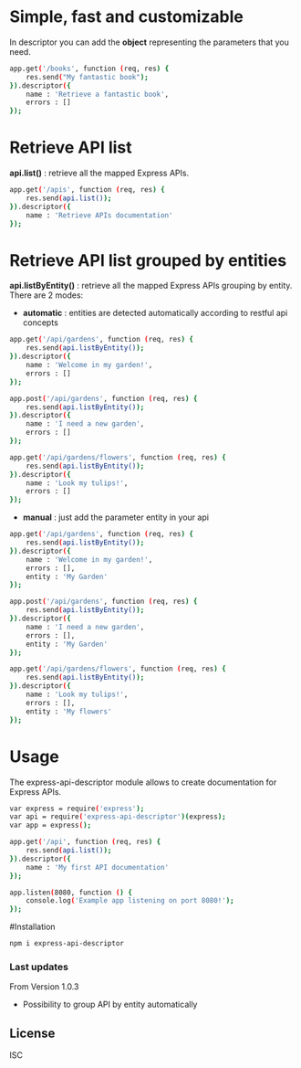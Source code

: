 # Simple, fast and customizable
In descriptor you can add the **object** representing the parameters that you need.
```sh
app.get('/books', function (req, res) {
    res.send("My fantastic book");
}).descriptor({
    name : 'Retrieve a fantastic book',
    errors : []
});
```

# Retrieve API list
**api.list()** : retrieve all the mapped Express APIs.
```sh
app.get('/apis', function (req, res) {
    res.send(api.list());
}).descriptor({
    name : 'Retrieve APIs documentation'
});
```

# Retrieve API list grouped by entities
**api.listByEntity()** : retrieve all the mapped Express APIs grouping by entity. There are 2 modes:
* **automatic** : entities are detected automatically according to restful api concepts

```sh
app.get('/api/gardens', function (req, res) {
    res.send(api.listByEntity());
}).descriptor({
    name : 'Welcome in my garden!',
    errors : []
});

app.post('/api/gardens', function (req, res) {
    res.send(api.listByEntity());
}).descriptor({
    name : 'I need a new garden',
    errors : []
});

app.get('/api/gardens/flowers', function (req, res) {
    res.send(api.listByEntity());
}).descriptor({
    name : 'Look my tulips!',
    errors : []
});
```

* **manual** : just add the parameter entity in your api
```sh
app.get('/api/gardens', function (req, res) {
    res.send(api.listByEntity());
}).descriptor({
    name : 'Welcome in my garden!',
    errors : [],
    entity : 'My Garden'
});

app.post('/api/gardens', function (req, res) {
    res.send(api.listByEntity());
}).descriptor({
    name : 'I need a new garden',
    errors : [],
    entity : 'My Garden'
});

app.get('/api/gardens/flowers', function (req, res) {
    res.send(api.listByEntity());
}).descriptor({
    name : 'Look my tulips!',
    errors : [],
    entity : 'My flowers'
});
```


# Usage
The express-api-descriptor module allows to create documentation for Express APIs.
```sh
var express = require('express');
var api = require('express-api-descriptor')(express);
var app = express();

app.get('/api', function (req, res) {
    res.send(api.list());
}).descriptor({
    name : 'My first API documentation'
});

app.listen(8080, function () {
    console.log('Example app listening on port 8080!');
});
```

#Installation
```sh
npm i express-api-descriptor
```

### Last updates

From Version 1.0.3
 - Possibility to group API by entity automatically

License
----

ISC
